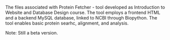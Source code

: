 The files associated with Protein Fetcher - tool developed as Introduction to Website and Database Design course.
The tool employs a frontend HTML and a backend MySQL database, linked to NCBI through Biopython.
The tool enables basic protein searhc, alignment, and analysis.

Note: Still a beta version.
